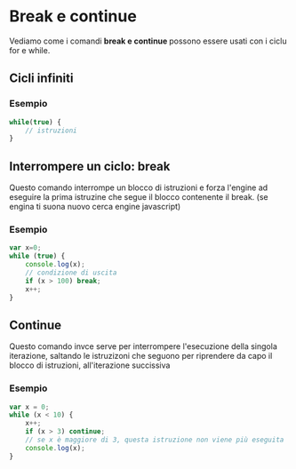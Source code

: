 # Break e continue

Vediamo come i comandi <b> break e continue </b> possono essere usati con i ciclu for e while.

## Cicli infiniti
### Esempio

``` javascript 
while(true) {
	// istruzioni
}
```

## Interrompere un ciclo: break

Questo comando interrompe un blocco di istruzioni e forza l'engine ad eseguire la prima istruzine che segue il blocco contenente il break. (se engina ti suona nuovo cerca engine javascript)

### Esempio
``` javascript 
var x=0;
while (true) {
	console.log(x);
	// condizione di uscita
	if (x > 100) break;
    x++;
}
```

## Continue
Questo comando invce serve per interrompere l'esecuzione della singola iterazione, saltando le istruzizoni che seguono per riprendere da capo il blocco di istruzioni, all'iterazione succissiva
### Esempio
``` javascript 
var x = 0;
while (x < 10) {
	x++;
	if (x > 3) continue;
	// se x è maggiore di 3, questa istruzione non viene più eseguita
	console.log(x);
}
```